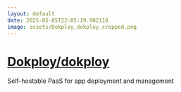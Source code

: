 ```yaml
---
layout: default
date: 2025-05-05T22:05:19.902118
image: assets/Dokploy_dokploy_cropped.png
---
```


# [Dokploy/dokploy](https://github.com/Dokploy/dokploy)

Self-hostable PaaS for app deployment and management
